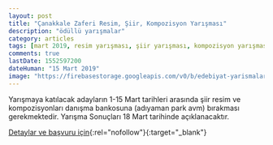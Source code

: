 ```yaml
---
layout: post
title: "Çanakkale Zaferi Resim, Şiir, Kompozisyon Yarışması"
description: "ödüllü yarışmalar"
category: articles
tags: [mart 2019, resim yarışması, şiir yarışması, kompozisyon yarışması]
comments: true
lastDate: 1552597200
dateHuman: "15 Mart 2019"
image: "https://firebasestorage.googleapis.com/v0/b/edebiyat-yarismalari.appspot.com/o/canakkale-resim-siir-kompozisyon.jpg?alt=media&token=77a9edc7-75a7-410b-a539-23644a3ad63c"
---
```


Yarışmaya katılacak adayların 1-15 Mart tarihleri arasında şiir resim ve kompozisyonları danışma bankosuna (adıyaman park avm) bırakması gerekmektedir. Yarışma Sonuçları 18 Mart tarihinde açıklanacaktır.

[Detaylar ve başvuru için](https://twitter.com/adiyaman_park/status/1101754378288054272?utm_source=edebiyatyarismalari.com&utm_medium=affiliate&utm_campaign=cpc){:rel="nofollow"}{:target="_blank"}
